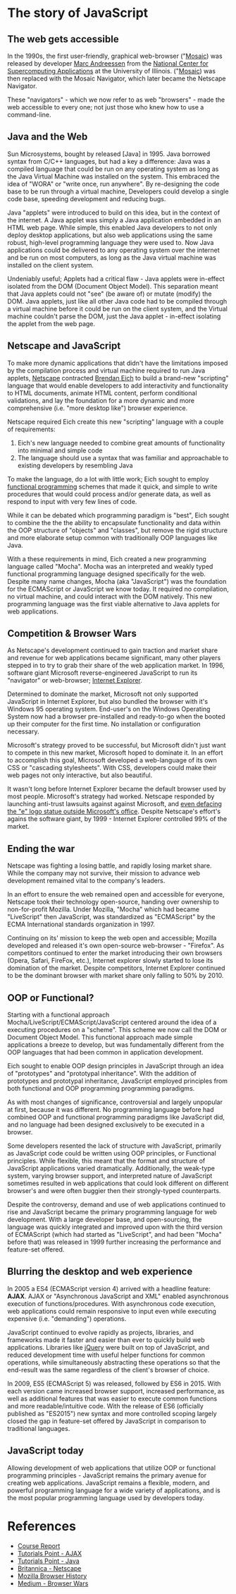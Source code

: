 # The story of JavaScript  

## The web gets accessible 

In the 1990s, the first user-friendly, graphical web-browser ("[Mosaic](https://en.wikipedia.org/wiki/Mosaic_(web_browser)")) was released by developer [Marc Andreessen](https://en.wikipedia.org/wiki/Marc_Andreessen) from the [National Center for Supercomputing Applications](http://www.ncsa.illinois.edu/) at the University of Illinois. ("[Mosaic](https://en.wikipedia.org/wiki/Mosaic_(web_browser)")) was then replaced with the Mosaic Navigator, which later became the Netscape Navigator. 

These "navigators" - which we now refer to as web "browsers" - made the web accessible to every one; not just those who knew how to use a command-line. 

## Java and the Web

Sun Microsystems, bought by released [Java] in 1995. Java borrowed syntax from C/C++ languages, but had a key a difference: Java was a compiled language that could be run on any operating system as long as the Java Virtual Machine was installed on the system. This embraced the idea of "WORA" or "write once, run anywhere". By re-designing the code base to be run through a virtual machine, Developers could develop a single code base, speeding development and reducing bugs. 

Java "applets" were introduced to build on this idea, but in the context of the internet. A Java applet was simply a Java application embedded in an HTML web page. While simple, this enabled Java developers to not only deploy desktop applications, but also web applications using the same robust, high-level programming language they were used to. Now Java applications could be delivered to any operating system over the internet and be run on most computers, as long as the Java virtual machine was installed on the client system. 

Undeniably useful; Applets had a critical flaw - Java applets were in-effect isolated from the DOM (Document Object Model). This separation meant that Java applets could not "see" (be aware of) or mutate (modify) the DOM. Java applets, just like all other Java code had to be compiled through a virtual machine before it could be run on the client system, and the Virtual machine couldn't parse the DOM, just the Java applet - in-effect isolating the applet from the web page. 

## Netscape and JavaScript 

To make more dynamic applications that didn't have the limitations imposed by the compilation process and virtual machine required to run Java applets, [Netscape](https://en.wikipedia.org/wiki/Netscape) contracted [Brendan Eich](https://en.wikipedia.org/wiki/Brendan_Eich) to build a brand-new "scripting" language that would enable developers to add interactivity and functionality to HTML documents, animate HTML content, perform conditional validations, and lay the foundation for a more dynamic and more comprehensive (i.e. "more desktop like") browser experience. 

Netscape required Eich create this new "scripting" language with a couple of requirements: 
1. Eich's new language needed to combine great amounts of functionality into minimal and simple code
2. The language should use a syntax that was familiar and approachable to existing developers by resembling Java

To make the language, do a lot with little work; Eich sought to employ [functional programming](https://tinyurl.com/y4d5mfkp) schemes that made it quick, and simple to write procedures that would could process and/or generate data, as well as respond to input with very few lines of code. 

While it can be debated which programming paradigm is "best", Eich sought to combine the the the ability to encapsulate functionality and data within the OOP structure of "objects" and "classes", but remove the rigid structure and more elaborate setup common with traditionally OOP languages like Java. 

With a these requirements in mind, Eich created a new programming language called "Mocha". Mocha was an interpreted and weakly typed functional programming language designed specifically for the web. Despite many name changes, Mocha (aka "JavaScript") was the foundation for the ECMAScript or JavaScript we know today. It required no compilation, no virtual machine, and could interact with the DOM natively. This new programming language was the first viable alternative to Java applets for web applications. 

## Competition & Browser Wars 

As Netscape's development continued to gain traction and market share and revenue for web applications became significant, many other players stepped in to try to grab their share of the web application market. In 1996, software giant Microsoft reverse-engineered JavaScript to run its "navigator" or web-browser; [Internet Explorer](https://en.wikipedia.org/wiki/Internet_Explorer). 

Determined to dominate the market, Microsoft not only supported JavaScript in Internet Explorer, but also bundled the browser with it's Windows 95 operating system. End-user's on the Windows Operating System now had a browser pre-installed and ready-to-go when the booted up their computer for the first time. No installation or configuration necessary.

Microsoft's strategy proved to be successful, but Microsoft didn't just want to compete in this new market, Microsoft hoped to dominate it. In an effort to accomplish this goal, Microsoft developed a web-language of its own CSS or "cascading stylesheets". With CSS, developers could make their web pages not only interactive, but also beautiful. 

It wasn't long before Internet Explorer became the default browser used by most people. Microsoft's strategy had worked. Netscape responded by launching anti-trust lawsuits against against Microsoft, and [even defacing the "e" logo statue outside Microsoft's office](https://medium.com/@ddprrt/tales-from-the-browser-wars-mozilla-stomps-internet-explorer-799035887cb1). Despite Netscape's effort's agains the software giant, by 1999 - Internet Explorer controlled 99% of the market. 

## Ending the war 

Netscape was fighting a losing battle, and rapidly losing market share. While the company may not survive, their mission to advance web development remained vital to the company's leaders. 

In an effort to ensure the web remained open and accessible for everyone, Netscape took their technology open-source, handing over ownership to non-for-profit Mozilla. Under Mozilla, "Mocha" which had became "LiveScript" then JavaScript, was standardized as "ECMAScript" by the ECMA International standards organization in 1997. 

Continuing on its' mission to keep the web open and accessible; Mozilla developed and released it's own open-source web-browser - "Firefox". As competitors continued to enter the market introducing their own browsers (Opera, Safari, FireFox, etc.), Internet explorer slowly started to lose its domination of the market. Despite competitors, Internet Explorer continued to be the dominant browser with market share only falling to 50% by 2010. 

## OOP or Functional? 

Starting with a functional approach Mocha/LiveScript/ECMAScript/JavaScript centered around the idea of a executing procedures on a "scheme". This scheme we now call the DOM or Document Object Model. This functional approach made simple applications a breeze to develop, but was fundamentally different from the OOP languages that had been common in application development. 

Eich sought to enable OOP design principles in JavaScript through an idea of "prototypes" and "prototypal inheritance". With the addition of prototypes and prototypal inheritance, JavaScript employed principles from both functional and OOP programming programming paradigms. 

As with most changes of significance, controversial and largely unpopular at first, because it was different. No programming language before had combined OOP and functional programming paradigms like JavaScript did, and no language had been designed exclusively to be executed in a browser. 

Some developers resented the lack of structure with JavaScript, primarily as JavaScript code could be written using OOP principles, or Functional principles. While flexible, this meant that the format and structure of JavaScript applications varied dramatically. Additionally, the weak-type system, varying browser support, and interpreted nature of JavaScript sometimes resulted in web applications that could look different on different browser's and were often buggier then their strongly-typed counterparts.   

Despite the controversy, demand and use of web applications continued to rise and JavaScript became the primary programming language for web development. With a large developer base, and open-sourcing, the language was quickly integrated and improved upon with the third version of ECMAScript (which had started as "LiveScript", and had been "Mocha" before that) was released in 1999 further increasing the performance and feature-set offered. 

## Blurring the desktop and web experience 

In 2005 a ES4 (ECMAScript version 4) arrived with a headline feature: **AJAX**. AJAX or "Asynchronous JavaScript and XML" enabled asynchronous execution of functions/procedures. With asynchronous code execution, web applications could remain responsive to input even while executing expensive (i.e. "demanding") operations. 

JavaScript continued to evolve rapidly as projects, libraries, and frameworks made it faster and easier than ever to quickly build web applications. Libraries like [jQuery](https://jquery.com/) were built on top of JavaScript, and reduced development time with useful helper functions for common operations, while simultaneously abstracting these operations so that the end-result was the same regardless of the client's browser of choice. 

In 2009, ES5 (ECMAScript 5) was released, followed by ES6 in 2015. With each version came increased browser support, increased performance, as well as additional features that was easier to execute common functions and more readable/intuitive code. With the release of ES6 (officially published as "ES2015") new syntax and more controlled scoping largely closed the gap in feature-set offered by JavaScript in comparison to traditional languages. 

## JavaScript today 

Allowing development of web applications that utilize OOP or functional programming principles - JavaScript remains the primary avenue for creating web applications. JavaScript remains a flexible, modern, and powerful programming language for a wide variety of applications, and is the most popular programming language used by developers today.  


# References 

- [Course Report](https://www.coursereport.com/blog/history-of-javascript)
- [Tutorials Point - AJAX](https://www.tutorialspoint.com/ajax/what_is_ajax.htm)
- [Tutorials Point - Java](https://www.tutorialspoint.com/java/java_overview.htm)
- [Britannica - Netscape](https://www.britannica.com/topic/Netscape-Communications-Corp)
- [Mozilla Browser History](https://www.mozilla.org/en-US/firefox/browsers/browser-history/)
- [Medium - Browser Wars](https://medium.com/@ddprrt/tales-from-the-browser-wars-mozilla-stomps-internet-explorer-799035887cb1)